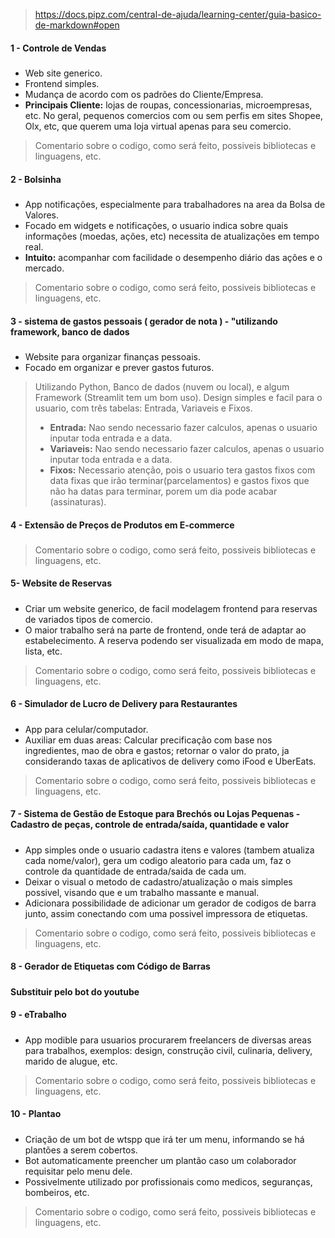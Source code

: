 > https://docs.pipz.com/central-de-ajuda/learning-center/guia-basico-de-markdown#open

#### 1 - Controle de Vendas <h5>
* Web site generico.
* Frontend simples.
* Mudança de acordo com os padrões do Cliente/Empresa.
* **Principais Cliente:** lojas de roupas, concessionarias, microempresas, etc. 
No geral, pequenos comercios com ou sem perfis em sites Shopee, Olx, etc, que querem uma loja virtual apenas para seu comercio.

> Comentario sobre o codigo, como será feito, possiveis bibliotecas e linguagens, etc.

#### 2 - Bolsinha <h5> 
* App notificações, especialmente para trabalhadores na area da Bolsa de Valores.
* Focado em widgets e notificações, o usuario indica sobre quais informações (moedas, ações, etc) necessita de atualizações em tempo real.
* **Intuito:** acompanhar com facilidade o desempenho diário das ações e o mercado.

> Comentario sobre o codigo, como será feito, possiveis bibliotecas e linguagens, etc.

#### 3 - sistema de gastos pessoais ( gerador de nota ) - "utilizando framework, banco de dados <h5>
* Website para organizar finanças pessoais.
* Focado em organizar e prever gastos futuros.

> Utilizando Python, Banco de dados (nuvem ou local), e algum Framework (Streamlit tem um bom uso).
> Design simples e facil para o usuario, com três tabelas: Entrada, Variaveis e Fixos. 
> * **Entrada:** Nao sendo necessario fazer calculos, apenas o usuario inputar toda entrada e a data.
> * **Variaveis:** Nao sendo necessario fazer calculos, apenas o usuario inputar toda entrada e a data.
> * **Fixos:** Necessario atenção, pois o usuario tera gastos fixos com data fixas que irão terminar(parcelamentos) e gastos fixos que não ha datas para terminar, porem um dia pode acabar (assinaturas). 

#### 4 - Extensão de Preços de Produtos em E-commerce <h5>

> Comentario sobre o codigo, como será feito, possiveis bibliotecas e linguagens, etc.

#### 5- Website de Reservas <h5>

* Criar um website generico, de facil modelagem frontend para reservas de variados tipos de comercio.
* O maior trabalho será na parte de frontend, onde terá de adaptar ao estabelecimento. A reserva podendo ser visualizada em modo de mapa, lista, etc.

> Comentario sobre o codigo, como será feito, possiveis bibliotecas e linguagens, etc.

#### 6 - Simulador de Lucro de Delivery para Restaurantes<h5>

* App para celular/computador.
* Auxiliar em duas areas: Calcular precificação com base nos ingredientes, mao de obra e gastos; retornar o valor do prato, ja considerando taxas de aplicativos de delivery como iFood e UberEats.

> Comentario sobre o codigo, como será feito, possiveis bibliotecas e linguagens, etc.

#### 7 - Sistema de Gestão de Estoque para Brechós ou Lojas Pequenas - Cadastro de peças, controle de entrada/saída, quantidade e valor <h5>
* App simples onde o usuario cadastra itens e valores (tambem atualiza cada nome/valor), gera um codigo aleatorio para cada um, faz o controle da quantidade de entrada/saida de cada um.
* Deixar o visual o metodo de cadastro/atualização o mais simples possivel, visando que e um trabalho massante e manual.
* Adicionara possibilidade de adicionar um gerador de codigos de barra junto, assim conectando com uma possivel impressora de etiquetas. 

> Comentario sobre o codigo, como será feito, possiveis bibliotecas e linguagens, etc.

#### 8 - Gerador de Etiquetas com Código de Barras <h5>
**Substituir pelo bot do youtube**

#### 9 - eTrabalho <h5>

* App modible para usuarios procurarem freelancers de diversas areas para trabalhos, exemplos: design, construção civil, culinaria, delivery, marido de alugue, etc.

> Comentario sobre o codigo, como será feito, possiveis bibliotecas e linguagens, etc.

#### 10 - Plantao  <h5>

* Criação de um bot de wtspp que irá ter um menu, informando se há plantões a serem cobertos.
* Bot automaticamente preencher um plantão caso um colaborador requisitar pelo menu dele.
* Possivelmente utilizado por profissionais como medicos, seguranças, bombeiros, etc.

> Comentario sobre o codigo, como será feito, possiveis bibliotecas e linguagens, etc.
